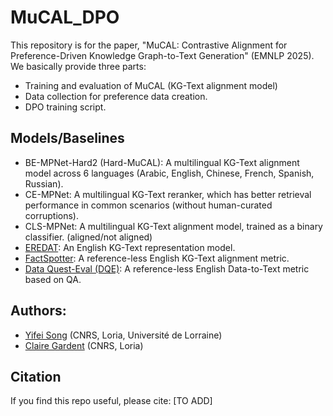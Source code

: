 # MuCAL_DPO
This repository is for the paper, "MuCAL: Contrastive Alignment for Preference-Driven Knowledge Graph-to-Text Generation" (EMNLP 2025).
We basically provide three parts:
- Training and evaluation of MuCAL (KG-Text alignment model)
- Data collection for preference data creation.
- DPO training script.

## Models/Baselines
- BE-MPNet-Hard2 (Hard-MuCAL): A multilingual KG-Text alignment model across 6 languages (Arabic, English, Chinese, French, Spanish, Russian).
- CE-MPNet: A multilingual KG-Text reranker, which has better retrieval performance in common scenarios (without human-curated corruptions).
- CLS-MPNet: A multilingual KG-Text alignment model, trained as a binary classifier. (aligned/not aligned)
- [EREDAT](https://huggingface.co/teven/bi_all_bs192_hardneg_finetuned_WebNLG2017): An English KG-Text representation model.
- [FactSpotter](https://huggingface.co/Inria-CEDAR/FactSpotter-DeBERTaV3-Base): A reference-less English KG-Text alignment metric.
- [Data Quest-Eval (DQE)](https://github.com/ThomasScialom/QuestEval): A reference-less English Data-to-Text metric based on QA.


## Authors:
- [Yifei Song](https://melos7.github.io/yifei-website/) (CNRS, Loria, Université de Lorraine)
- [Claire Gardent](https://members.loria.fr/CGardent/) (CNRS, Loria)

## Citation
If you find this repo useful, please cite:
[TO ADD]
